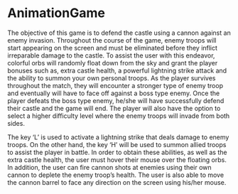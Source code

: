 # AnimationGame
The objective of this game is to defend the castle using a cannon against an enemy invasion. Throughout the course of the game, enemy troops will start appearing on the screen and must be eliminated before they inflict irreparable damage to the castle. To assist the user with this endeavor, colorful orbs will randomly float down from the sky and grant the player bonuses such as, extra castle health, a powerful lightning strike attack and the ability to summon your own personal troops. As the player survives throughout the match, they will encounter a stronger type of enemy troop and eventually will have to face off against a boss type enemy. Once the player defeats the boss type enemy, he/she will have successfully defend their castle and the game will end. The player will also have the option to select a higher difficulty level where the enemy troops will invade from both sides.

The key ‘L’ is used to activate a lightning strike that deals damage to enemy troops. On the other hand, the key ‘H’ will be used to summon allied troops to assist the player in battle. In order to obtain these abilities, as well as the extra castle health, the user must hover their mouse over the floating orbs. In addition, the user can fire cannon shots at enemies using their own cannon to deplete the enemy troop’s health. The user is also able to move the cannon barrel to face any direction on the screen using his/her mouse. 
 
